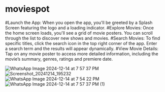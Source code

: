 # moviespot
#Launch the App: When you open the app, you'll be greeted by a Splash Screen featuring the logo and a loading indicator.
#Explore Movies: Once the home screen loads, you'll see a grid of movie posters. You can scroll through the list to discover new shows and movies.
#Search Movies: To find specific titles, click the search icon in the top right corner of the app. Enter a search term and the results will appear dynamically.
#View Movie Details: Tap on any movie poster to access more detailed information, including the movie’s summary, genres, ratings and premiere date.

![WhatsApp Image 2024-12-14 at 7 57 37 PM](https://github.com/user-attachments/assets/43a7eb8a-fac7-459d-9df9-c12b224b83d4)
![Screenshot_20241214_195232](https://github.com/user-attachments/assets/fe0f0d61-fd3b-4811-83d1-f8d86d812007)
![WhatsApp Image 2024-12-14 at 7 54 22 PM](https://github.com/user-attachments/assets/b0c1880b-d3d7-4886-b9c1-6ea22fd9da1b)
![WhatsApp Image 2024-12-14 at 7 57 37 PM (1)](https://github.com/user-attachments/assets/df6b416e-9e00-4995-9752-3930d826e08e)
